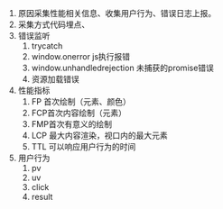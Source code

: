 1. 原因采集性能相关信息、收集用户行为、错误日志上报。
2. 采集方式代码埋点、
3. 错误监听
   1. trycatch
   2. window.onerror js执行报错
   3. window.unhandledrejection 未捕获的promise错误
   4. 资源加载错误
4. 性能指标
   1. FP 首次绘制（元素、颜色）
   2. FCP首次内容绘制（元素）
   3. FMP首次有意义的绘制
   4. LCP 最大内容渲染，视口内的最大元素
   5. TTL 可以响应用户行为的时间
5. 用户行为
   1. pv
   2. uv
   3. click
   4. result